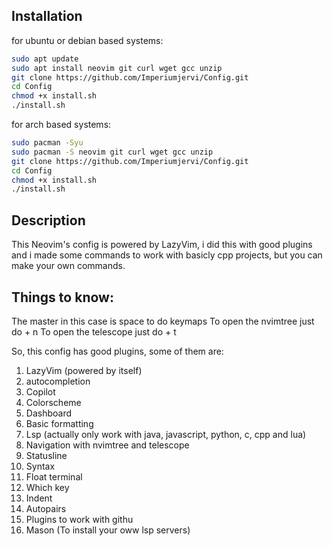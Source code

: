 ## Installation
for ubuntu or debian based systems:
```bash
sudo apt update
sudo apt install neovim git curl wget gcc unzip
git clone https://github.com/Imperiumjervi/Config.git
cd Config
chmod +x install.sh
./install.sh
```

for arch based systems:
```bash
sudo pacman -Syu
sudo pacman -S neovim git curl wget gcc unzip
git clone https://github.com/Imperiumjervi/Config.git
cd Config
chmod +x install.sh
./install.sh
```

## Description
This Neovim's config is powered by LazyVim, i did this with good plugins 
and i made some commands to work with basicly cpp projects, but you can 
make your own commands.

## Things to know:
The master in this case is space to do keymaps 
To open the nvimtree just do <Crtl> + n 
To open the telescope just do <Crtl> + t


So, this config has good plugins, some of them are:
1. LazyVim (powered by itself)
2. autocompletion
3. Copilot
4. Colorscheme
5. Dashboard 
6. Basic formatting 
7. Lsp (actually only work with java, javascript, python, c, cpp and lua)
8. Navigation with nvimtree and telescope
9. Statusline
10. Syntax
11. Float terminal
12. Which key
13. Indent 
14. Autopairs
15. Plugins to work with githu
16. Mason (To install your oww lsp servers)
